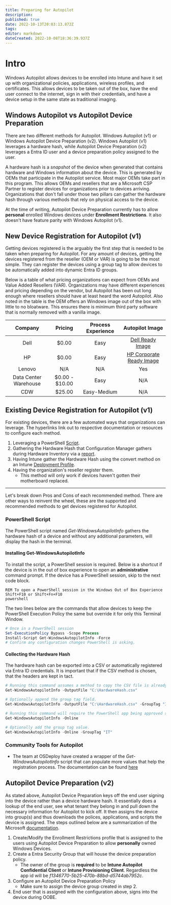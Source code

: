 ```yaml
---
title: Preparing for Autopilot
description: 
published: true
date: 2022-10-13T20:03:13.872Z
tags: 
editor: markdown
dateCreated: 2022-10-08T18:36:39.937Z
---
```


# Intro

Windows Autopilot allows devices to be enrolled into Intune and have it set up with organizational policies, applications, wireless profiles, and certificates. This allows devices to be taken out of the box, have the end user connect to the internet, sign in with their credentials, and have a device setup in the same state as traditional imaging.

## Windows Autopilot vs Autopilot Device Preparation

There are two different methods for Autopilot. Windows Autopilot (v1) or Windows Autopilot Device Preparation (v2). Windows Autopilot (v1) leverages a hardware hash, while Autopilot Device Preparation (v2) leverages a Entra ID user and a device preparation policy assigned to the user.

A hardware hash is a *snapshot* of the device when generated that contains hardware and Windows information about the device. This is generated by OEMs that participate in the Autopilot service. Most major OEMs take part in this program. This allows OEMs and resellers that are a Microsoft CSP Partner to register devices for organizations prior to devices arriving. Organizations that don't fall under those two pillars can gather the hardware hash through various methods that rely on physical access to the device.

At the time of writing, Autopilot Device Preparation currently has to allow **personal** enrolled Windows devices under **Enrollment Restrictions**. It also doesn't have feature parity with Windows Autopilot (v1). 

## New Device Registration for Autopilot (v1)
Getting devices registered is the arguably the first step that is needed to be taken when preparing for Autopilot. For any amount of devices, getting the devices registered from the reseller (OEM or VAR) is going to be the most simple. They can register the devices using a group tag to allow devices to be automatically added into dynamic Entra ID groups.

Below is a table of what pricing organizations can expect from OEMs and Value Added Resellers (VAR). Organizations may have different experiences and pricing depending on the vendor, but Autopilot has been out long enough where resellers should have at least heard the word Autopilot. Also noted in the table is the OEM offers an Windows image out of the box with little to no bloatware. This ensures there is minimum third party software that is normally removed with a vanilla image.

<center>

| Company               | Pricing        | Process Experience | Autopilot Image |
| :-----:               | :-----:        | :----------------: | :-------------: |
| Dell                  | $0.00          | Easy               | [Dell Ready Image](https://www.dell.com/support/kbdoc/en-us/000205344/dell-windows-image-support-matrix) |
| HP                    | $0.00          | Easy               | [HP Corporate Ready Image](https://kaas.hpcloud.hp.com/pdf-public/pdf_10173277_en-US-1.pdf)
| Lenovo                | N/A            | N/A                | Yes |
| Data Center Warehouse | $0.00 - $10.00 | Easy               | N/A |
| CDW                   | $25.00         | Easy-Medium        | N/A |

</center>



## Existing Device Registration for Autopilot (v1)

For existing devices, there are a few automated ways that organizations can leverage. The hyperlinks link out to respective documentation or resources to configure each method.

1. Leveraging a PowerShell [Script](https://www.powershellgallery.com/packages/Get-WindowsAutoPilotInfo/3.9).
2. Gathering the Hardware Hash that Configuration Manager gathers during Hardware Inventory via a [report](https://learn.microsoft.com/en-us/mem/configmgr/comanage/how-to-prepare-Win10#gather-information-from-configuration-manager).
3. Having Intune gather the Hardware Hash using the convert method on an Intune [Deployment Profile](https://learn.microsoft.com/en-us/autopilot/profiles#create-an-autopilot-deployment-profile).
4. Having the organization's reseller register them.
   - This method will only work if devices haven't gotten their motherboard replaced.
---
Let's break down Pros and Cons of each recommended method. There are other ways to reinvent the wheel, these are the supported and recommended methods to get devices registered for Autopilot.

### PowerShell Script
The PowerShell script named *Get-WindowsAutopilotInfo* gathers the hardware hash of a device and without any additional parameters, will display the hash in the terminal.

#### Installing Get-WindowsAutopilotInfo

To install the script, a PowerShell session is required. Below is a shortcut if the device is in the out of box experience to open an **administrative** command prompt. If the device has a PowerShell session, skip to the next code block.

```Dos
REM To open a PowerShell session in the Windows Out of Box Experience
Shift+F10 or Shift+Fn+F10
powershell
```
The two lines below are the commands that allow devices to keep the PowerShell Execution Policy the same but override it for only this Terminal Window.

```PowerShell
# Once in a PowerShell session
Set-ExecutionPolicy Bypass -Scope Process
Install-Script Get-WindowsAutopilotInfo -Force
# Confirm any configuration changes PowerShell is asking.
```
#### Collecting the Hardware Hash

The hardware hash can be exported into a CSV or automatically registered via Entra ID credentials. It is important that if the CSV method is chosen, that the headers are kept in tact.

```PowerShell
# Running this command assumes a method to copy the CSV file is already in place.
Get-WindowsAutopilotInfo -OutputFile "C:\HardwareHash.csv"

# Optionally append the group tag field.
Get-WindowsAutopilotInfo -OutputFile "C:\HardwareHash.csv" -GroupTag "IT"
```

```PowerShell
# Running this command will require the PowerShell app being approved since it is a being treated as an Enterprise Application in Entra ID. This also requires the user signing into Entra ID to have permissions to register devices for Autopilot in the Intune tenant.
Get-WindowsAutopilotInfo -Online

# Optionally add the group tag value.
Get-WindowsAutopilotInfo -Online -GroupTag "IT"
```

### Community Tools for Autopilot
- The team at OSDeploy have created a wrapper of the *Get-WindowsAutopilotInfo* script that can populate more values that help the registration process. The documentation can be found [here](https://autopilotoobe.osdeploy.com/)


## Autopilot Device Preparation (v2)

As stated above, Autopilot Device Preparation keys off the end user signing into the device rather than a device hardware hash. It essentially does a lookup of the end user, see what tenant they belong in and pull down the necessary information for Autopilot to kick off. It then assigns the device into group(s) and thus downloads the polices, applications, and scripts the device is assigned. The steps outlined below are a summarization of the Microsoft [documentation](https://learn.microsoft.com/en-us/autopilot/device-preparation/requirements?tabs=software).

1. Create/Modify the Enrollment Restrictions profile that is assigned to the users using Autopilot Device Preparation to allow **personally** owned Windows Devices.
2. Create a Entra Security Group that will house the device preparation policy.
   - The owner of the group is **required** to be **Intune Autopilot Confidential Client** or **Intune Provisioning Client**. Regardless the app id will be *f1346770-5b25-470b-88bd-d5744ab7952c*.
3. Configure an Autopilot Device Preparation Policy
   - Make sure to assign the device group created in step 2.
4. End user that is assigned with the configuration above, signs into the device during OOBE.
